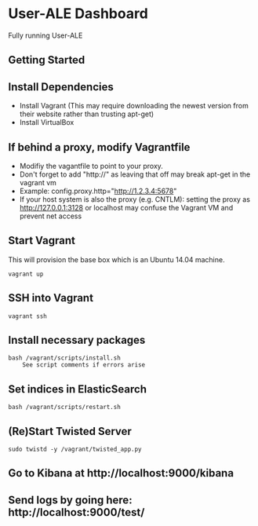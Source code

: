 # User-ALE Dashboard

Fully running User-ALE

## Getting Started

## Install Dependencies

- Install Vagrant
	(This may require downloading the newest version from their website rather than trusting apt-get)
- Install VirtualBox

## If behind a proxy, modify Vagrantfile
- Modifiy the vagantfile to point to your proxy. 
- Don't forget to add "http://" as leaving that off may break apt-get in the vagrant vm
- Example: config.proxy.http="http://1.2.3.4:5678"
- If your host system is also the proxy (e.g. CNTLM): setting the proxy as http://127.0.0.1:3128 or localhost may confuse the Vagrant VM and prevent net access

## Start Vagrant

This will provision the base box which is an Ubuntu 14.04 machine.

    vagrant up

## SSH into Vagrant

    vagrant ssh

## Install necessary packages

    bash /vagrant/scripts/install.sh
        See script comments if errors arise

## Set indices in ElasticSearch

    bash /vagrant/scripts/restart.sh

## (Re)Start Twisted Server

    sudo twistd -y /vagrant/twisted_app.py

## Go to Kibana at http://localhost:9000/kibana

## Send logs by going here: http://localhost:9000/test/
